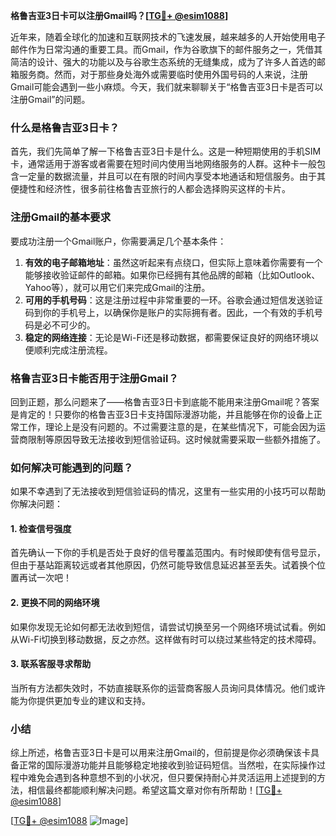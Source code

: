 **格鲁吉亚3日卡可以注册Gmail吗？[[TG💪+ @esim1088](https://t.me/s/esim1088)]**

近年来，随着全球化的加速和互联网技术的飞速发展，越来越多的人开始使用电子邮件作为日常沟通的重要工具。而Gmail，作为谷歌旗下的邮件服务之一，凭借其简洁的设计、强大的功能以及与谷歌生态系统的无缝集成，成为了许多人首选的邮箱服务商。然而，对于那些身处海外或需要临时使用外国号码的人来说，注册Gmail可能会遇到一些小麻烦。今天，我们就来聊聊关于“格鲁吉亚3日卡是否可以注册Gmail”的问题。

### 什么是格鲁吉亚3日卡？

首先，我们先简单了解一下格鲁吉亚3日卡是什么。这是一种短期使用的手机SIM卡，通常适用于游客或者需要在短时间内使用当地网络服务的人群。这种卡一般包含一定量的数据流量，并且可以在有限的时间内享受本地通话和短信服务。由于其便捷性和经济性，很多前往格鲁吉亚旅行的人都会选择购买这样的卡片。

### 注册Gmail的基本要求

要成功注册一个Gmail账户，你需要满足几个基本条件：
1. **有效的电子邮箱地址**：虽然这听起来有点绕口，但实际上意味着你需要有一个能够接收验证邮件的邮箱。如果你已经拥有其他品牌的邮箱（比如Outlook、Yahoo等），就可以用它们来完成Gmail的注册。
2. **可用的手机号码**：这是注册过程中非常重要的一环。谷歌会通过短信发送验证码到你的手机号上，以确保你是账户的实际拥有者。因此，一个有效的手机号码是必不可少的。
3. **稳定的网络连接**：无论是Wi-Fi还是移动数据，都需要保证良好的网络环境以便顺利完成注册流程。

### 格鲁吉亚3日卡能否用于注册Gmail？

回到正题，那么问题来了——格鲁吉亚3日卡到底能不能用来注册Gmail呢？答案是肯定的！只要你的格鲁吉亚3日卡支持国际漫游功能，并且能够在你的设备上正常工作，理论上是没有问题的。不过需要注意的是，在某些情况下，可能会因为运营商限制等原因导致无法接收到短信验证码。这时候就需要采取一些额外措施了。

### 如何解决可能遇到的问题？

如果不幸遇到了无法接收到短信验证码的情况，这里有一些实用的小技巧可以帮助你解决问题：

#### 1. 检查信号强度
首先确认一下你的手机是否处于良好的信号覆盖范围内。有时候即使有信号显示，但由于基站距离较远或者其他原因，仍然可能导致信息延迟甚至丢失。试着换个位置再试一次吧！

#### 2. 更换不同的网络环境
如果你发现无论如何都无法收到短信，请尝试切换至另一个网络环境试试看。例如从Wi-Fi切换到移动数据，反之亦然。这样做有时可以绕过某些特定的技术障碍。

#### 3. 联系客服寻求帮助
当所有方法都失效时，不妨直接联系你的运营商客服人员询问具体情况。他们或许能为你提供更加专业的建议和支持。

### 小结

综上所述，格鲁吉亚3日卡是可以用来注册Gmail的，但前提是你必须确保该卡具备正常的国际漫游功能并且能够稳定地接收到验证码短信。当然啦，在实际操作过程中难免会遇到各种意想不到的小状况，但只要保持耐心并灵活运用上述提到的方法，相信最终都能顺利解决问题。希望这篇文章对你有所帮助！[[TG💪+ @esim1088](https://t.me/s/esim1088)]

[[TG💪+ @esim1088](https://t.me/s/esim1088) ![Image](https://i.postimg.cc/4NQfJmqS/Snipaste-2025-05-13-00-14-12.png)]